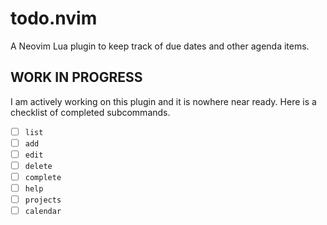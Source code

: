 # todo.nvim

A Neovim Lua plugin to keep track of due dates and other agenda items.

## WORK IN PROGRESS

I am actively working on this plugin and it is nowhere near ready. Here
is a checklist of completed subcommands.

- [ ] `list`
- [ ] `add`
- [ ] `edit`
- [ ] `delete`
- [ ] `complete`
- [ ] `help`
- [ ] `projects`
- [ ] `calendar`

